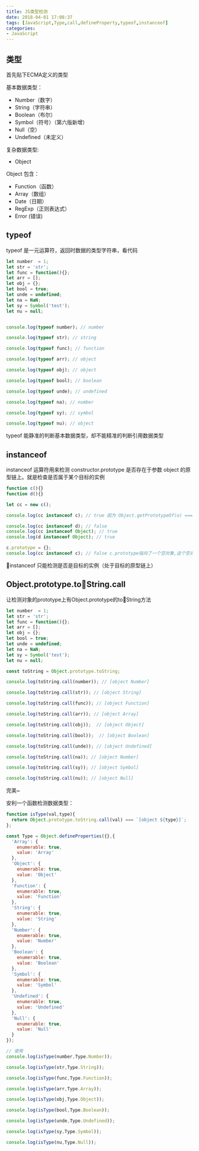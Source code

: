 ```yaml
---
title: JS类型检测
date: 2018-04-01 17:08:37
tags: [JavaScript,Type,call,defineProperty,typeof,instanceof]
categories: 
- JavaScript
---
```


## 类型
首先贴下ECMA定义的类型

基本数据类型：
- Number（数字）
- String（字符串）
- Boolean（布尔）
- Symbol（符号）（第六版新增）
- Null（空）
- Undefined（未定义）

复杂数据类型:
- Object

Object 包含：
- Function（函数）
- Array（数组）
- Date（日期）
- RegExp（正则表达式）
- Error (错误)

## typeof

typeof 是一元运算符，返回时数据的类型字符串，看代码
```javascript
let number  = 1;
let str = 'str';
let func = function(){};
let arr = [];
let obj = {};
let bool = true;
let unde = undefined;
let na = NaN;
let sy = Symbol('test');
let nu = null;


console.log(typeof number); // number

console.log(typeof str); // string

console.log(typeof func); // function

console.log(typeof arr); // object

console.log(typeof obj); // object

console.log(typeof bool); // boolean

console.log(typeof unde); // undefined

console.log(typeof na); // number

console.log(typeof sy); // symbol

console.log(typeof nu); // object
```

typeof 能静准的判断基本数据类型，却不能精准的判断引用数据类型

## instanceof

instanceof 运算符用来检测 constructor.prototype 是否存在于参数 object 的原型链上。就是检查是否属于某个目标的实例
```javascript
function c(){}
function d(){}

let cc = new c();

console.log(cc instanceof c); // true 因为 Object.getPrototypeOf(o) === C.prototype

console.log(cc instanceof d); // false
console.log(cc instanceof Object); // true
console.log(d instanceof Object); // true

c.prototype = {};
console.log(cc instanceof c); // false c.prototype指向了一个空对象,这个空对象不在cc的原型链上
```

instanceof 只能检测是否是目标的实例（处于目标的原型链上）

## Object.prototype.toString.call

让检测对象的prototype上有Object.prototype的toString方法

```javascript
let number  = 1;
let str = 'str';
let func = function(){};
let arr = [];
let obj = {};
let bool = true;
let unde = undefined;
let na = NaN;
let sy = Symbol('test');
let nu = null;

const toString = Object.prototype.toString;

console.log(toString.call(number)); // [object Number]

console.log(toString.call(str)); // [object String]

console.log(toString.call(func)); // [object Function]

console.log(toString.call(arr)); // [object Array]

console.log(toString.call(obj));  // [object Object]

console.log(toString.call(bool));  // [object Boolean]

console.log(toString.call(unde)); // [object Undefined]

console.log(toString.call(na)); // [object Number]

console.log(toString.call(sy)); // [object Symbol]

console.log(toString.call(nu)); // [object Null]
```

完美~

安利一个函数检测数据类型：
```javascript
function isType(val,type){
  return Object.prototype.toString.call(val) === `[object ${type}]`;
};

const Type = Object.defineProperties({},{
  'Array': {
    enumerable: true,
    value: 'Array'
  },
  'Object': {
    enumerable: true,
    value: 'Object'
  },
  'Function': {
    enumerable: true,
    value: 'Function'
  },
  'String': {
    enumerable: true,
    value: 'String'
  },
  'Number': {
    enumerable: true,
    value: 'Number'
  },
  'Boolean': {
    enumerable: true,
    value: 'Boolean'
  },
  'Symbol': {
    enumerable: true,
    value: 'Symbol'
  },
  'Undefined': {
    enumerable: true,
    value: 'Undefined'
  },
  'Null': {
    enumerable: true,
    value: 'Null'
  }
});

// 使用
console.log(isType(number,Type.Number));

console.log(isType(str,Type.String));

console.log(isType(func,Type.Function));

console.log(isType(arr,Type.Array));

console.log(isType(obj,Type.Object));

console.log(isType(bool,Type.Boolean));

console.log(isType(unde,Type.Undefined));

console.log(isType(sy,Type.Symbol));

console.log(isType(nu,Type.Null));
```






